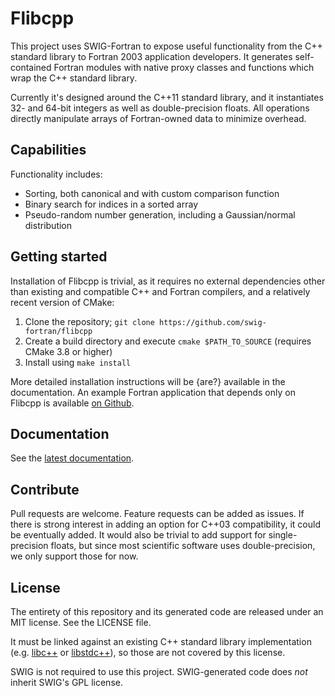 # Flibcpp

This project uses SWIG-Fortran to expose useful functionality from the C++
standard library to Fortran 2003 application developers. It generates
self-contained Fortran modules with native proxy classes and functions
which wrap the C++ standard library.

Currently it's designed around the C++11 standard library, and it instantiates
32- and 64-bit integers as well as double-precision floats.
All operations directly manipulate arrays of Fortran-owned data to minimize
overhead.

## Capabilities

Functionality includes:

- Sorting, both canonical and with custom comparison function
- Binary search for indices in a sorted array
- Pseudo-random number generation, including a Gaussian/normal distribution

## Getting started

Installation of Flibcpp is trivial, as it requires no external dependencies
other than existing and compatible C++ and Fortran compilers, and a relatively
recent version of CMake:

1. Clone the repository; `git clone https://github.com/swig-fortran/flibcpp`
2. Create a build directory and execute `cmake $PATH_TO_SOURCE` (requires CMake
   3.8 or higher)
3. Install using `make install`

More detailed installation instructions will be {are?} available in the
documentation.  An example Fortran application that depends only on Flibcpp is
available [on Github](https://github.com/swig-fortran/flibcpp-example-app).

## Documentation

See the [latest documentation](https://flibcpp.readthedocs.io/en/latest).

## Contribute

Pull requests are welcome. Feature requests can be added as issues. If there is
strong interest in adding an option for C++03 compatibility, it could be
eventually added. It would also be trivial to add support for single-precision
floats, but since most scientific software uses double-precision, we only
support those for now.

## License

The entirety of this repository and its generated code are released under an
MIT license. See the LICENSE file.

It must be linked against an existing C++ standard library implementation (e.g.
[libc++](https://libcxx.llvm.org) or [libstdc++](https://gcc.gnu.org/wiki/Libstdc++)), so those are not covered by this license.

SWIG is not required to use this project. SWIG-generated code does _not_
inherit SWIG's GPL license.
